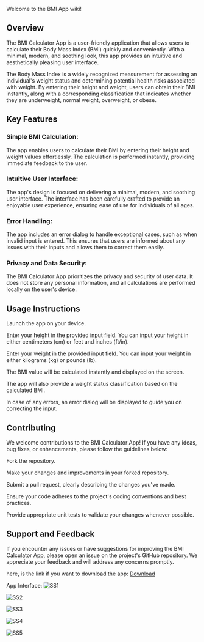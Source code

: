 Welcome to the BMI App wiki!

## Overview
The BMI Calculator App is a user-friendly application that allows users to calculate their Body Mass Index (BMI) quickly and conveniently. With a minimal, modern, and soothing look, this app provides an intuitive and aesthetically pleasing user interface.

The Body Mass Index is a widely recognized measurement for assessing an individual's weight status and determining potential health risks associated with weight. By entering their height and weight, users can obtain their BMI instantly, along with a corresponding classification that indicates whether they are underweight, normal weight, overweight, or obese.

## Key Features
### Simple BMI Calculation: 
The app enables users to calculate their BMI by entering their height and weight values effortlessly. The calculation is performed instantly, providing immediate feedback to the user.

### Intuitive User Interface: 
The app's design is focused on delivering a minimal, modern, and soothing user interface. The interface has been carefully crafted to provide an enjoyable user experience, ensuring ease of use for individuals of all ages.

### Error Handling: 
The app includes an error dialog to handle exceptional cases, such as when invalid input is entered. This ensures that users are informed about any issues with their inputs and allows them to correct them easily.

### Privacy and Data Security: 
The BMI Calculator App prioritizes the privacy and security of user data. It does not store any personal information, and all calculations are performed locally on the user's device.

## Usage Instructions
Launch the app on your device.

Enter your height in the provided input field. You can input your height in either centimeters (cm) or feet and inches (ft/in).

Enter your weight in the provided input field. You can input your weight in either kilograms (kg) or pounds (lb).

The BMI value will be calculated instantly and displayed on the screen.

The app will also provide a weight status classification based on the calculated BMI.

In case of any errors, an error dialog will be displayed to guide you on correcting the input.

## Contributing
We welcome contributions to the BMI Calculator App! If you have any ideas, bug fixes, or enhancements, please follow the guidelines below:

Fork the repository.

Make your changes and improvements in your forked repository.

Submit a pull request, clearly describing the changes you've made.

Ensure your code adheres to the project's coding conventions and best practices.

Provide appropriate unit tests to validate your changes whenever possible.

## Support and Feedback
If you encounter any issues or have suggestions for improving the BMI Calculator App, please open an issue on the project's GitHub repository. We appreciate your feedback and will address any concerns promptly.


here, is the link if you want to download the app: [Download](https://drive.google.com/file/d/189PYQpAOQgMR5wj_v7c9dxsctFfB5K3q/view?usp=sharing)


App Interface:
![SS1](https://github.com/asmit-gupta/bmi_app/assets/76779874/9672188b-bf4f-479a-95f5-14cb6d3457c0)

![SS2](https://github.com/asmit-gupta/bmi_app/assets/76779874/08d68f73-79a0-4c93-b950-3e723b4991ce)

![SS3](https://github.com/asmit-gupta/bmi_app/assets/76779874/a966ecaa-a108-430b-9d44-5281f45e75ec)

![SS4](https://github.com/asmit-gupta/bmi_app/assets/76779874/80b61d77-1d82-4046-8d37-54414bdf70ea)

![SS5](https://github.com/asmit-gupta/bmi_app/assets/76779874/9bdde624-c81b-40b0-b422-71a0d8f7013f)

